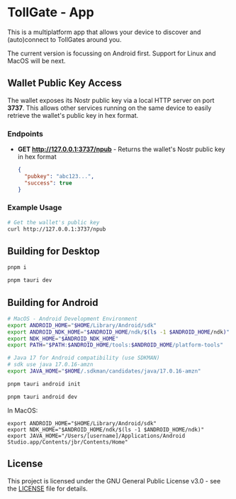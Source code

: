 # TollGate - App

This is a multiplatform app that allows your device to discover and (auto)connect to TollGates around you.

The current version is focussing on Android first. Support for Linux and MacOS will be next.

## Wallet Public Key Access

The wallet exposes its Nostr public key via a local HTTP server on port **3737**. This allows other services running on the same device to easily retrieve the wallet's public key in hex format.

### Endpoints

- **GET http://127.0.0.1:3737/npub** - Returns the wallet's Nostr public key in hex format
  ```json
  {
    "pubkey": "abc123...",
    "success": true
  }
  ```

### Example Usage

```bash
# Get the wallet's public key
curl http://127.0.0.1:3737/npub
```

## Building for Desktop

```bash
pnpm i

pnpm tauri dev
```

## Building for Android

```bash
# MacOS - Android Development Environment
export ANDROID_HOME="$HOME/Library/Android/sdk"
export ANDROID_NDK_HOME="$ANDROID_HOME/ndk/$(ls -1 $ANDROID_HOME/ndk)"
export NDK_HOME="$ANDROID_NDK_HOME"
export PATH="$PATH:$ANDROID_HOME/tools:$ANDROID_HOME/platform-tools"

# Java 17 for Android compatibility (use SDKMAN)
# sdk use java 17.0.16-amzn
export JAVA_HOME="$HOME/.sdkman/candidates/java/17.0.16-amzn"

pnpm tauri android init

pnpm tauri android dev
```


In MacOS:
```shell
export ANDROID_HOME="$HOME/Library/Android/sdk"
export NDK_HOME="$ANDROID_HOME/ndk/$(ls -1 $ANDROID_HOME/ndk)"
export JAVA_HOME="/Users/[username]/Applications/Android Studio.app/Contents/jbr/Contents/Home"
```

## License
This project is licensed under the GNU General Public License v3.0 - see the [LICENSE](LICENSE) file for details.
